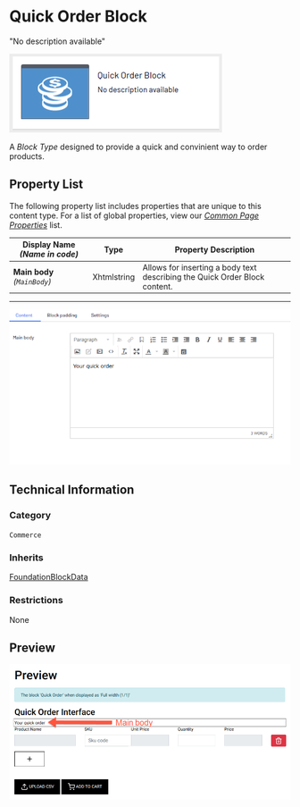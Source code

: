 # Quick Order Block
"No description available"

![Quick Order Block](Screenshots/Quick%20Order%20Block%20-%20icon.png)

A *Block Type* designed to provide a quick and convinient way to order products.

## Property List
The following property list includes properties that are unique to this content type. For a list of global properties, view our [*Common Page Properties*](./Common%20Page%20Properties.md) list.

Display Name *(Name in code)* | Type | Property Description
--------------|------|---------------
**Main body** *(`MainBody`)* | Xhtmlstring | Allows for inserting a body text describing the Quick Order Block content.

** **
![Quick Order Block](Screenshots/Quick%20Order%20Block%20-%20Content%20tab.png)

## Technical Information

### Category
`Commerce`

### Inherits
[FoundationBlockData](#)

### Restrictions
None

## Preview
![Quick Order Block](Screenshots/Quick%20Order%20Block%20-%20Preview.png)


